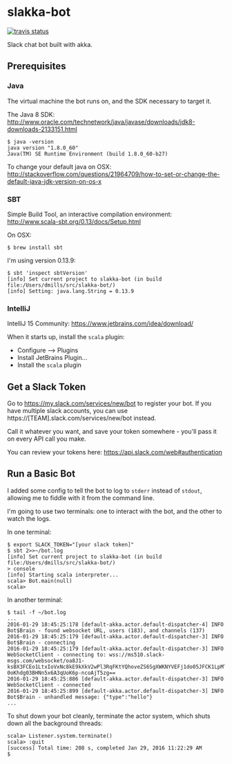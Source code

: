 # slakka-bot

[![travis status](https://travis-ci.org/dvmlls/slakka-bot.svg?branch=master)](https://travis-ci.org/dvmlls/slakka-bot)

Slack chat bot built with akka.  

## Prerequisites

### Java

The virtual machine the bot runs on, and the SDK necessary to target it. 

The Java 8 SDK: http://www.oracle.com/technetwork/java/javase/downloads/jdk8-downloads-2133151.html

```
$ java -version
java version "1.8.0_60"
Java(TM) SE Runtime Environment (build 1.8.0_60-b27)
```

To change your default java on OSX: http://stackoverflow.com/questions/21964709/how-to-set-or-change-the-default-java-jdk-version-on-os-x

### SBT

Simple Build Tool, an interactive compilation environment: http://www.scala-sbt.org/0.13/docs/Setup.html

On OSX:
```
$ brew install sbt
```

I'm using version 0.13.9: 
```
$ sbt 'inspect sbtVersion'
[info] Set current project to slakka-bot (in build file:/Users/dmills/src/slakka-bot/)
[info] Setting: java.lang.String = 0.13.9
```

### IntelliJ

IntelliJ 15 Community: https://www.jetbrains.com/idea/download/ 

When it starts up, install the `scala` plugin:
* Configure --> Plugins
* Install JetBrains Plugin...
* Install the `scala` plugin

## Get a Slack Token

Go to https://my.slack.com/services/new/bot to register your bot. If you have multiple slack accounts, you can use https://[TEAM].slack.com/services/new/bot instead. 

Call it whatever you want, and save your token somewhere - you'll pass it on every API call you make. 

You can review your tokens here: https://api.slack.com/web#authentication 

## Run a Basic Bot

I added some config to tell the bot to log to `stderr` instead of `stdout`, allowing me to fiddle with it from the command line.

I'm going to use two terminals: one to interact with the bot, and the other to watch the logs.

In one terminal:
```
$ export SLACK_TOKEN="[your slack token]"
$ sbt 2>>~/bot.log
[info] Set current project to slakka-bot (in build file:/Users/dmills/src/slakka-bot/)
> console 
[info] Starting scala interpreter...
scala> Bot.main(null)
scala> 
```

In another terminal:
```
$ tail -f ~/bot.log
...
2016-01-29 18:45:25:178 [default-akka.actor.default-dispatcher-4] INFO Bot$Brain - found websocket URL, users (183), and channels (137)
2016-01-29 18:45:25:179 [default-akka.actor.default-dispatcher-3] INFO Bot$Brain - connecting
2016-01-29 18:45:25:179 [default-akka.actor.default-dispatcher-3] INFO WebSocketClient - connecting to: wss://ms510.slack-msgs.com/websocket/oa8J1-ksBX3FCEo1LtxIoVxNc8kE9kXkV2wPl3RqFKtYQhoveZS6SgXWKNYVEFj1do05JFCK1LpMT9oE_CkMWqmu61MIys29I5PL1tZ_2xkYNYqGMebv-0oKhdg03BHNn5x6A3qUoK6p-ncoAjT5zg==
2016-01-29 18:45:25:886 [default-akka.actor.default-dispatcher-3] INFO WebSocketClient - connected
2016-01-29 18:45:25:899 [default-akka.actor.default-dispatcher-3] INFO Bot$Brain - unhandled message: {"type":"hello"}
...
```

To shut down your bot cleanly, terminate the actor system, which shuts down all the background threads:
```
scala> Listener.system.terminate()
scala> :quit
[success] Total time: 208 s, completed Jan 29, 2016 11:22:29 AM
$ 
```